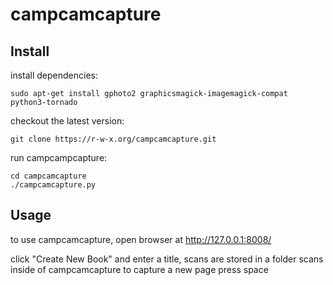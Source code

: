 # campcamcapture

## Install

install dependencies:

    sudo apt-get install gphoto2 graphicsmagick-imagemagick-compat python3-tornado

checkout the latest version:

    git clone https://r-w-x.org/campcamcapture.git


run campcampcapture:

    cd campcamcapture
    ./campcamcapture.py


## Usage

to use campcamcapture, open browser at http://127.0.0.1:8008/

click "Create New Book" and enter a title, scans are stored in a folder scans inside of campcamcapture
to capture a new page press space
